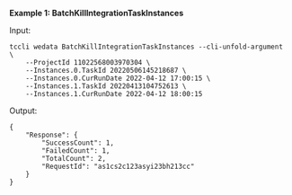 **Example 1: BatchKillIntegrationTaskInstances**



Input: 

```
tccli wedata BatchKillIntegrationTaskInstances --cli-unfold-argument  \
    --ProjectId 11022568003970304 \
    --Instances.0.TaskId 20220506145218687 \
    --Instances.0.CurRunDate 2022-04-12 17:00:15 \
    --Instances.1.TaskId 20220413104752613 \
    --Instances.1.CurRunDate 2022-04-12 18:00:15
```

Output: 
```
{
    "Response": {
        "SuccessCount": 1,
        "FailedCount": 1,
        "TotalCount": 2,
        "RequestId": "as1cs2c123asyi23bh213cc"
    }
}
```

